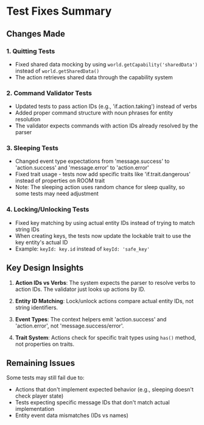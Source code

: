 # Test Fixes Summary

## Changes Made

### 1. Quitting Tests
- Fixed shared data mocking by using `world.getCapability('sharedData')` instead of `world.getSharedData()`
- The action retrieves shared data through the capability system

### 2. Command Validator Tests  
- Updated tests to pass action IDs (e.g., 'if.action.taking') instead of verbs
- Added proper command structure with noun phrases for entity resolution
- The validator expects commands with action IDs already resolved by the parser

### 3. Sleeping Tests
- Changed event type expectations from 'message.success' to 'action.success' and 'message.error' to 'action.error'
- Fixed trait usage - tests now add specific traits like 'if.trait.dangerous' instead of properties on ROOM trait
- Note: The sleeping action uses random chance for sleep quality, so some tests may need adjustment

### 4. Locking/Unlocking Tests
- Fixed key matching by using actual entity IDs instead of trying to match string IDs
- When creating keys, the tests now update the lockable trait to use the key entity's actual ID
- Example: `keyId: key.id` instead of `keyId: 'safe_key'`

## Key Design Insights

1. **Action IDs vs Verbs**: The system expects the parser to resolve verbs to action IDs. The validator just looks up actions by ID.

2. **Entity ID Matching**: Lock/unlock actions compare actual entity IDs, not string identifiers.

3. **Event Types**: The context helpers emit 'action.success' and 'action.error', not 'message.success/error'.

4. **Trait System**: Actions check for specific trait types using `has()` method, not properties on traits.

## Remaining Issues

Some tests may still fail due to:
- Actions that don't implement expected behavior (e.g., sleeping doesn't check player state)
- Tests expecting specific message IDs that don't match actual implementation
- Entity event data mismatches (IDs vs names)
